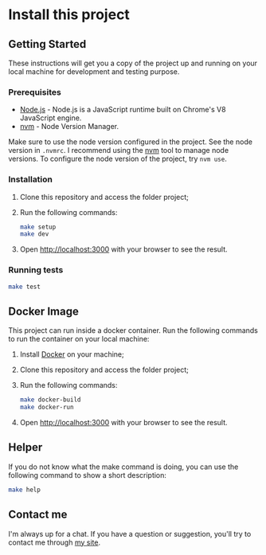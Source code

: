 # Install this project

## Getting Started

These instructions will get you a copy of the project up and running on your local machine for development and testing purpose.

### Prerequisites

- [Node.js](https://nodejs.org) - Node.js is a JavaScript runtime built on Chrome's V8 JavaScript engine.
- [nvm](https://github.com/nvm-sh/nvm) - Node Version Manager.

Make sure to use the node version configured in the project. See the node version in `.nvmrc`.
I recommend using the [nvm](https://github.com/nvm-sh/nvm) tool to manage node versions.
To configure the node version of the project, try `nvm use`.

### Installation

1. Clone this repository and access the folder project;

2. Run the following commands:

    ```bash
    make setup
    make dev
    ```

3. Open [http://localhost:3000](http://localhost:3000) with your browser to see the result.

### Running tests

```bash
make test
```

## Docker Image

This project can run inside a docker container. Run the following commands to run the container on your local machine:

1. Install [Docker](https://docs.docker.com/get-docker/) on your machine;

2. Clone this repository and access the folder project;

3. Run the following commands:

    ```bash
    make docker-build
    make docker-run
    ```

4. Open [http://localhost:3000](http://localhost:3000) with your browser to see the result.

## Helper

If you do not know what the make command is doing, you can use the following command to show a short description:

```bash
make help
```

## Contact me

I'm always up for a chat. If you have a question or suggestion, you'll try to contact me through [my site](https://yasminteles.com).
